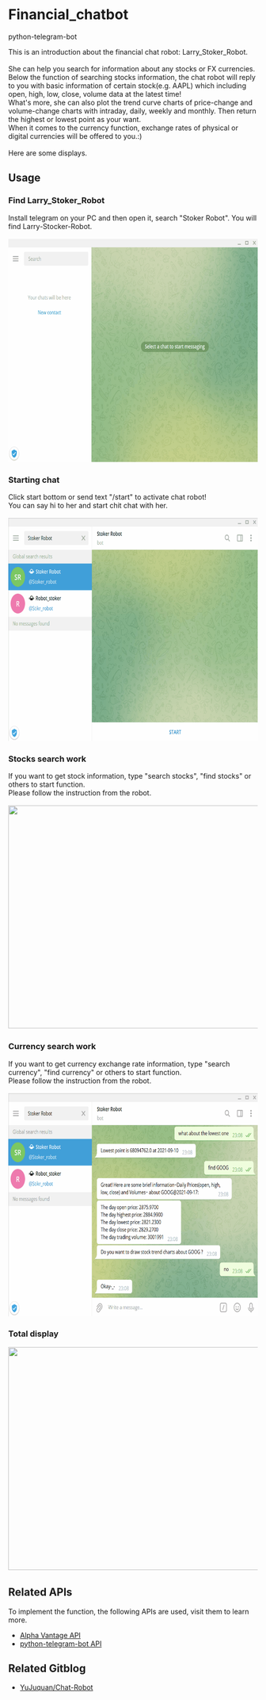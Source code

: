 # Financial_chatbot
python-telegram-bot

This is an introduction about the financial chat robot: Larry_Stoker_Robot.<br><br>
She can help you search for information about any stocks or FX currencies.<br>
Below the function of searching stocks information, the chat robot will reply to you with basic information of certain stock(e.g. AAPL) which including open, high, low, close, volume data at the latest time! <br>
What's more, she can also plot the trend curve charts of price-change and volume-change charts with intraday, daily, weekly and monthly. Then return the highest or lowest point as your want.<br>
When it comes to the currency function, exchange rates of physical or digital currencies will be offered to you.:)<br><br>
Here are some displays.

## Usage

### Find Larry_Stoker_Robot
Install telegram on your PC and then open it, search "Stoker Robot". You will find Larry-Stocker-Robot.<br><br>
<img src="https://github.com/Larry-Wendy/Financial_chatbot/blob/main/Gif/1-searchbot.gif" width="700" height="450"/>

### Starting chat
Click start bottom or send text "/start" to activate chat robot!<br>
You can say hi to her and start chit chat with her.<br><br>
<img src="https://github.com/Larry-Wendy/Financial_chatbot/blob/main/Gif/2-chichatbot.gif" width="700" height="450"/>

### Stocks search work
If you want to get stock information, type "search stocks", "find stocks" or others to start function.<br>
Please follow the instruction from the robot.<br><br>
<img src="https://github.com/Larry-Wendy/Financial_chatbot/blob/main/Gif/3-stockwork.gif" width="700" height="450"/>

### Currency search work
If you want to get currency exchange rate information, type "search currency", "find currency" or others to start function.<br>
Please follow the instruction from the robot.<br><br>
<img src="https://github.com/Larry-Wendy/Financial_chatbot/blob/main/Gif/4-currencywork.gif" width="700" height="450"/>

### Total display
<img src="https://github.com/Larry-Wendy/Financial_chatbot/blob/main/Gif/test1--%E7%A0%82%E7%BA%B8%E8%83%8C%E9%9D%A2.gif" width="700" height="450"/>

## Related APIs
To implement the function, the following APIs are used, visit them to learn more.<br>
* [Alpha Vantage API](https://rapidapi.com/alphavantage/api/alpha-vantage/) <br>
* [python-telegram-bot API](https://github.com/python-telegram-bot/python-telegram-bot)

## Related Gitblog
* [YuJuquan/Chat-Robot](https://github.com/YuJuquan/Chat-Robot)
